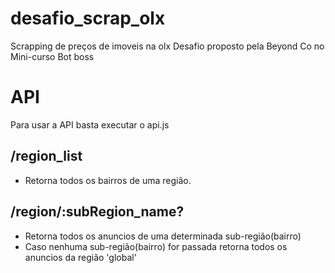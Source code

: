 # desafio_scrap_olx
Scrapping de preços de imoveis na olx
Desafio proposto pela Beyond Co no Mini-curso Bot boss


# API
Para usar a API basta executar o api.js

## /region_list  
 * Retorna todos os bairros de uma região.

## /region/:subRegion_name?

 * Retorna todos os anuncios de uma determinada sub-região(bairro)
 * Caso nenhuma sub-região(bairro) for passada retorna todos os anuncios da região 'global'
